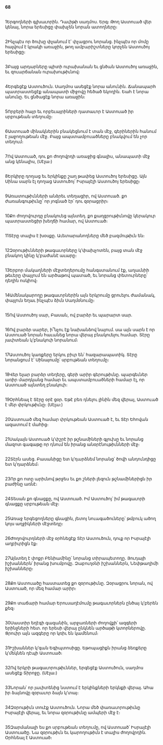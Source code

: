 **68**

\
1Երգողների գլխաւորին. Դաւիթի սաղմոս. Երգ։ Թող Աստուած վեր կենայ, նորա երեսիցը փախչեն նորան ատողները։

\
2Ինչպէս որ ծուխը փչանում է՝ փչացրու նորանց. ինչպէս որ մոմը հալվում է կրակի առաջին, թող ամբարիշտները կորչեն Աստուծոյ երեսիցը։

\
3Բայց արդարները պիտի ուրախանան եւ ցնծան Աստուծոյ առաջին, եւ զուարճանան ուրախութիւնով։

\
4Երգեցէք Աստուծուն. Սաղմոս ասեցէք նորա անունին. Ճանապարհ պատրաստեցէք անապատի միջովը հեծած եկողին. Եահ է նորա անունը. Եւ ցնծացէք նորա առաջին։

\
5Որբերի հայր եւ որբեւայրիների դատաւոր է Աստուած իր սրբութեան տեղումը։

\
6Աստուած մինակներին բնակեցնում է տան մէջ, գերիներին հանում է յաջողութեան մէջ. Բայց ապստամբուածները բնակվում են չոր տեղում։

\
7Ով Աստուած, դու քո ժողովրդի առաջից գնալիս, անապատի մէջ անց կենալիս, (Սէլա։)

\
8Երկիրը դողաց եւ երկինքը շաղ թափեց Աստուծոյ երեսիցը. Այն Սինա սարն էլ դողաց Աստուծոյ՝ Իսրայէլի Աստուծոյ երեսիցը։

\
9Առատութիւնների անձրեւ տեղացիր, ով Աստուած. քո ժառանգութիւնը՝ որ յոգնած էր՝ դու զօրացրիր։

\
10Քո ժողովուրդը բնակուեց այնտեղ. քո քաղցրութիւնովը կերակուր պատրաստեցիր խեղճի համար, ով Աստուած։

\
11Տէրը տալիս է խօսքը. Աւետարանողները մեծ բազմութիւն են։

\
12Զօրութիւնների թագաւորները կ’փախչոտեն, բայց տան մէջ բնակող կինը կ’բաժանէ աւարը։

\
13Երբոր մակաղների մէջտեղերումը հանգստանում էք, աղաւնիի թեւերը փայլում են արծաթով պատած, եւ նորանց փետուրները՝ դեղին ոսկիով։

\
14Ամենակարողը թագաւորներին այն երկրումը ցրուելու ժամանակ, փայլուն եղաւ ինչպէս ձիւն Սաղմօնումը։

\
15Ով Աստուծոյ սար, Բասան, ով բարձր եւ պարարտ սար.

\
16Ով բարձր սարեր, ի՞նչու էք նախանձով նայում. սա այն սարն է որ Աստուած նորան հաւանեց նորա վերայ բնակուելու համար. Տէրը յաւիտեան կ’բնակուի նորանում։

\
17Աստուծոյ կառքերը երկու բիւր են՝ հազարապատիկ. Տէրը նորանցում է՝ Սինայումը՝ սրբութեան տեղումը։

\
18Վեր ելար բարձր տեղերը, գերի արիր գերութիւնը. պարգեւներ առիր մարդկանց համար եւ ապստամբուածների համար էլ, որ Աստուած այնտեղ բնակուի։

\
19Օրհնեալ է Տէրը օրէ ցօր. Եթէ բեռ դնելու լինին մեզ վերայ, Աստուած է մեր փրկութիւնը։ (Սէլա։)

\
20Աստուած մեզ համար փրկութեան Աստուած է, եւ Տէր Եհովան ազատում է մահից։

\
21Սակայն Աստուած կ’փշրէ իր թշնամիների գլուխը եւ նորանց մազոտ գագաթը որ դնում են իրանց անօրէնութիւնների մէջ։

\
22Տէրն ասեց. Բասանիցը ետ կ’դարձնեմ նորանց՝ ծովի անդունդիցը ետ կ’դարձնեմ։

\
23Որ քո ոտը արիւնով թրջես եւ քո շների լեզուն թշնամիներիցն իր բաժինը առնէ։

\
24Տեսան քո գնացքը, ով Աստուած. Իմ Աստուծոյ՝ իմ թագաւորի գնացքը սրբութեան մէջ։

\
25Առաջ երգեցողները գնացին, յետոյ նուագածուները՝ թմբուկ ածող կոյս աղջիկների մէջտեղը։

\
26Ժողովուրդների մէջ օրհնեցէք Տէր Աստուծուն, դուք որ Իսրայէլի աղբիւրիցն էք։

\
27Այնտեղ է փոքր Բենիամինը՝ նորանց տիրապետողը. Յուդայի իշխաններն՝ իրանց խումբովը. Զաբուղօնի իշխաններն, Նեփթաղիմի իշխանները։

\
28Քո Աստուածը հաստատեց քո զօրութիւնը. Զօրացրու նորան, ով Աստուած, որ մեզ համար արիր։

\
29Քո տաճարի համար Երուսաղէմումը թագաւորներն ընծայ կ’բերեն քեզ։

\
30Սաստիր եղէգի գազանին, արջառների ժողովքի՝ ազգերի երինջների հետ. որ երեսի վերայ ընկնեն արծաթի կտորներովը. Ցրուիր այն ազգերը որ կռիւ են կամենում։

\
31Իշխաններ կ’գան Եգիպտոսիցը. Եթոպացիքն իրանց ձեռքերը կ’մեկնեն դէպի Աստուած։

\
32Ով երկրի թագաւորութիւններ, երգեցէք Աստուծուն, սաղմոս ասեցէք Տիրոջը. (Սէլա։)

\
33Նորան՝ որ յաւիտենից նստում է երկինքների երկնքի վերայ. Ահա իր ձայնովը զօրաւոր ձայն կ’տայ։

\
34Զօրութիւն տուէք Աստուծուն. Նորա մեծ փառաւորութիւնը Իսրայէլի վերայ, եւ նորա զօրութիւնը ամպերի մէջ է։

\
35Զարմանալի ես քո սրբութեան տեղումը, ով Աստուած՝ Իսրայէլի Աստուածը. Նա զօրութիւն եւ կարողութիւն է տալիս ժողովրդին. Օրհնեալ է Աստուած։
